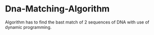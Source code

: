 # Dna-Matching-Algorithm
Algorithm has to find the bast match of 2 sequences of DNA with use of dynamic programming.
